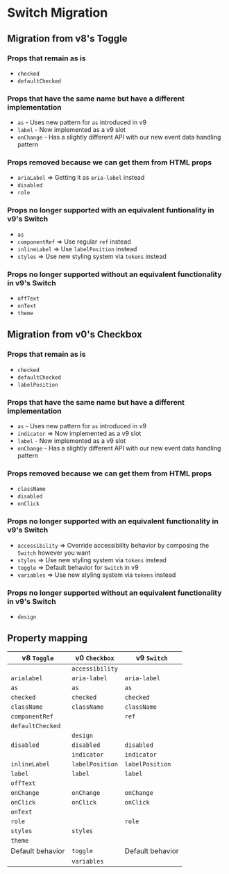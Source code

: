 # Switch Migration

## Migration from v8's Toggle

### Props that remain as is

- `checked`
- `defaultChecked`

### Props that have the same name but have a different implementation

- `as` - Uses new pattern for `as` introduced in v9
- `label` - Now implemented as a v9 slot
- `onChange` - Has a slightly different API with our new event data handling pattern

### Props removed because we can get them from HTML props

- `ariaLabel` => Getting it as `aria-label` instead
- `disabled`
- `role`

### Props no longer supported with an equivalent funtionality in v9's Switch

- `as`
- `componentRef` => Use regular `ref` instead
- `inlineLabel` => Use `labelPosition` instead
- `styles` => Use new styling system via `tokens` instead

### Props no longer supported without an equivalent functionality in v9's Switch

- `offText`
- `onText`
- `theme`

## Migration from v0's Checkbox

### Props that remain as is

- `checked`
- `defaultChecked`
- `labelPosition`

### Props that have the same name but have a different implementation

- `as` - Uses new pattern for `as` introduced in v9
- `indicator` => Now implemented as a v9 slot
- `label` - Now implemented as a v9 slot
- `onChange` - Has a slightly different API with our new event data handling pattern

### Props removed because we can get them from HTML props

- `className`
- `disabled`
- `onClick`

### Props no longer supported with an equivalent functionality in v9's Switch

- `accessibility` => Override accessibility behavior by composing the `Switch` however you want
- `styles` => Use new styling system via `tokens` instead
- `toggle` => Default behavior for `Switch` in v9
- `variables` => Use new styling system via `tokens` instead

### Props no longer supported without an equivalent functionality in v9's Switch

- `design`

## Property mapping

| v8 `Toggle`      | v0 `Checkbox`   | v9 `Switch`      |
| ---------------- | --------------- | ---------------- |
|                  | `accessibility` |                  |
| `arialabel`      | `aria-label`    | `aria-label`     |
| `as`             | `as`            | `as`             |
| `checked`        | `checked`       | `checked`        |
| `className`      | `className`     | `className`      |
| `componentRef`   |                 | `ref`            |
| `defaultChecked` |                 |                  |
|                  | `design`        |                  |
| `disabled`       | `disabled`      | `disabled`       |
|                  | `indicator`     | `indicator`      |
| `inlineLabel`    | `labelPosition` | `labelPosition`  |
| `label`          | `label`         | `label`          |
| `offText`        |                 |                  |
| `onChange`       | `onChange`      | `onChange`       |
| `onClick`        | `onClick`       | `onClick`        |
| `onText`         |                 |                  |
| `role`           |                 | `role`           |
| `styles`         | `styles`        |                  |
| `theme`          |                 |                  |
| Default behavior | `toggle`        | Default behavior |
|                  | `variables`     |                  |
